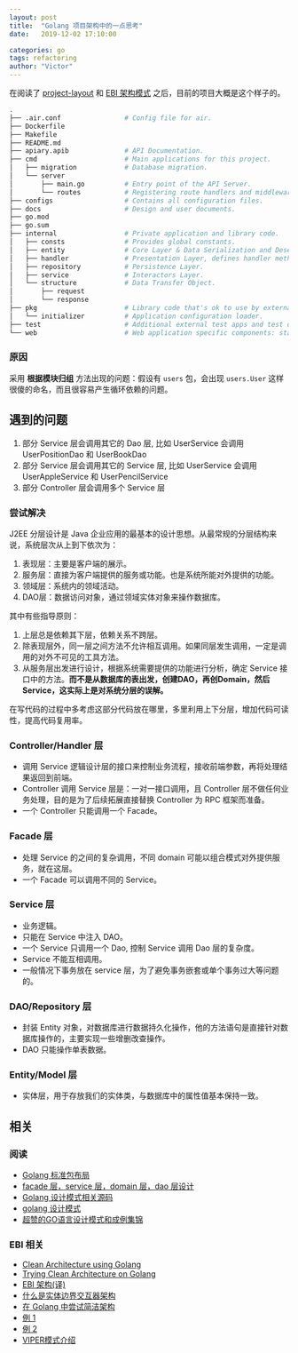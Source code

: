 ```yaml
---
layout: post
title:  "Golang 项目架构中的一点思考"
date:   2019-12-02 17:10:00

categories: go
tags: refactoring
author: "Victor"
---
```


在阅读了 [project-layout](/go/go-project-structure/) 和 [EBI 架构模式](https://ebi.readthedocs.io/en/latest/) 之后，目前的项目大概是这个样子的。

```bash
.
├── .air.conf                # Config file for air.
├── Dockerfile
├── Makefile
├── README.md
├── apiary.apib              # API Documentation.
├── cmd                      # Main applications for this project.
│   ├── migration            # Database migration.
│   └── server
│       ├── main.go          # Entry point of the API Server.
│       └── routes           # Registering route handlers and middleware.
├── configs                  # Contains all configuration files.
├── docs                     # Design and user documents.
├── go.mod
├── go.sum
├── internal                 # Private application and library code.
│   ├── consts               # Provides global constants.
│   ├── entity               # Core Layer & Data Serialization and Deserialization.
│   ├── handler              # Presentation Layer, defines handler methods of endpoints.
│   ├── repository           # Persistence Layer.
│   ├── service              # Interactors Layer.
│   └── structure            # Data Transfer Object.
│       ├── request
│       └── response
├── pkg                      # Library code that's ok to use by external applications.
│   └── initializer          # Application configuration loader.
├── test                     # Additional external test apps and test data.
└── web                      # Web application specific components: static web assets, server side templates and SPAs.
```

### 原因

采用 **根据模块归组** 方法出现的问题：假设有 `users` 包，会出现 `users.User` 这样很傻的命名，而且很容易产生循环依赖的问题。

## 遇到的问题

1. 部分 Service 层会调用其它的 Dao 层, 比如 UserService 会调用 UserPositionDao 和 UserBookDao
2. 部分 Service 层会调用其它的 Service 层, 比如 UserService 会调用 UserAppleService 和 UserPencilService
3. 部分 Controller 层会调用多个 Service 层

### 尝试解决

J2EE 分层设计是 Java 企业应用的最基本的设计思想。从最常规的分层结构来说，系统层次从上到下依次为：

1. 表现层：主要是客户端的展示。
2. 服务层：直接为客户端提供的服务或功能。也是系统所能对外提供的功能。
3. 领域层：系统内的领域活动。
4. DAO层：数据访问对象，通过领域实体对象来操作数据库。

其中有些指导原则：

1. 上层总是依赖其下层，依赖关系不跨层。
2. 除表现层外，同一层之间方法不允许相互调用。如果同层发生调用，一定是调用的对外不可见的工具方法。
3. 从服务层出发进行设计，根据系统需要提供的功能进行分析，确定 Service 接口中的方法。**而不是从数据库的表出发，创建DAO，再创Domain，然后Service，这实际上是对系统分层的误解。**

在写代码的过程中多考虑这部分代码放在哪里，多里利用上下分层，增加代码可读性，提高代码复用率。

### Controller/Handler 层

* 调用 Service 逻辑设计层的接口来控制业务流程，接收前端参数，再将处理结果返回到前端。
* Controller 调用 Service 层是：一对一接口调用，且 Controller 层不做任何业务处理，目的是为了后续拓展直接替换 Controller 为 RPC 框架而准备。
* 一个 Controller 只能调用一个 Facade。

### Facade 层

* 处理 Service 的之间的复杂调用，不同 domain 可能以组合模式对外提供服务，就在这层。
* 一个 Facade 可以调用不同的 Service。

### Service 层

* 业务逻辑。
* 只能在 Service 中注入 DAO。
* 一个 Service 只调用一个 Dao, 控制 Service 调用 Dao 层的复杂度。
* Service 不能互相调用。
* 一般情况下事务放在 service 层，为了避免事务嵌套或单个事务过大等问题的。

### DAO/Repository 层

* 封装 Entity 对象，对数据库进行数据持久化操作，他的方法语句是直接针对数据库操作的，主要实现一些增删改查操作。
* DAO 只能操作单表数据。

### Entity/Model 层

* 实体层，用于存放我们的实体类，与数据库中的属性值基本保持一致。

## 相关

### 阅读

* [Golang 标准包布局](https://www.jianshu.com/p/022ba2dd9239)
* [facade 层，service 层，domain 层，dao 层设计](https://www.iteye.com/blog/fei-6666-446247)
* [Golang 设计模式相关源码](https://blog.csdn.net/jeanphorn/article/details/78077805)
* [golang 设计模式](https://github.com/BPing/golang_design_pattern)
* [超赞的GO语言设计模式和成例集锦](https://studygolang.com/articles/8230)

### EBI 相关

* [Clean Architecture using Golang](https://dev.to/codenation/clean-architecture-using-golang-5791)
* [Trying Clean Architecture on Golang](https://hackernoon.com/trying-clean-architecture-on-golang-2-44d615bf8fdf)
* [EBI 架构(译)](https://www.jianshu.com/p/395814410cf5)
* [什么是实体边界交互器架构](https://www.jdon.com/51390)
* [在 Golang 中尝试简洁架构](https://studygolang.com/articles/12909)
* [例 1](https://github.com/bxcodec/go-clean-arch)
* [例 2](https://github.com/eminetto/clean-architecture-go)
* [VIPER模式介绍](https://blog.csdn.net/jingcheng345413/article/details/54969302)
